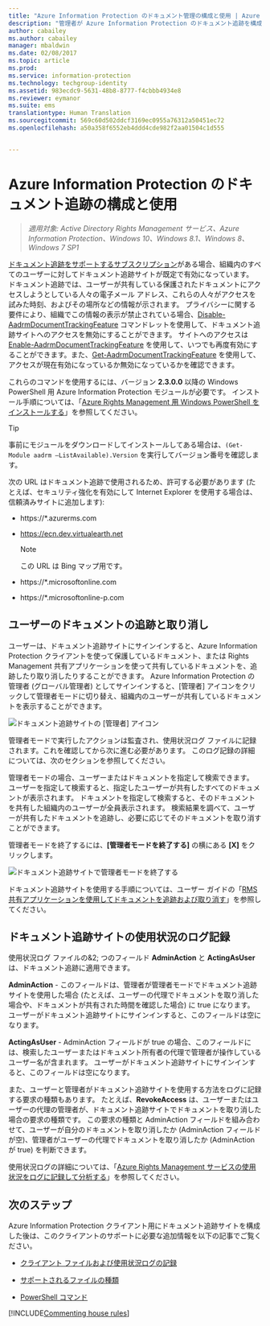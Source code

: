 ```yaml
---
title: "Azure Information Protection のドキュメント管理の構成と使用 | Azure Information Protection"
description: "管理者が Azure Information Protection のドキュメント追跡を構成して使用する方法を説明します。"
author: cabailey
ms.author: cabailey
manager: mbaldwin
ms.date: 02/08/2017
ms.topic: article
ms.prod: 
ms.service: information-protection
ms.technology: techgroup-identity
ms.assetid: 983ecdc9-5631-48b8-8777-f4cbbb4934e8
ms.reviewer: eymanor
ms.suite: ems
translationtype: Human Translation
ms.sourcegitcommit: 569c60d502ddcf3169ec0955a76312a50451ec72
ms.openlocfilehash: a50a358f6552eb4ddd4cde982f2aa01504c1d555


---
```



# <a name="configuring-and-using-document-tracking-for-azure-information-protection"></a>Azure Information Protection のドキュメント追跡の構成と使用

>*適用対象: Active Directory Rights Management サービス、Azure Information Protection、Windows 10、Windows 8.1、Windows 8、Windows 7 SP1*

[ドキュメント追跡をサポートするサブスクリプション](https://www.microsoft.com/en-us/cloud-platform/azure-information-protection-features)がある場合、組織内のすべてのユーザーに対してドキュメント追跡サイトが既定で有効になっています。 ドキュメント追跡では、ユーザーが共有している保護されたドキュメントにアクセスしようとしている人々の電子メール アドレス、これらの人々がアクセスを試みた時刻、およびその場所などの情報が示されます。 プライバシーに関する要件により、組織でこの情報の表示が禁止されている場合、[Disable-AadrmDocumentTrackingFeature](http://go.microsoft.com/fwlink/?LinkId=623032) コマンドレットを使用して、ドキュメント追跡サイトへのアクセスを無効にすることができます。 サイトへのアクセスは [Enable-AadrmDocumentTrackingFeature](http://go.microsoft.com/fwlink/?LinkId=623037) を使用して、いつでも再度有効にすることができます。また、[Get-AadrmDocumentTrackingFeature](http://go.microsoft.com/fwlink/?LinkId=623037) を使用して、アクセスが現在有効になっているか無効になっているかを確認できます。

これらのコマンドを使用するには、バージョン **2.3.0.0** 以降の Windows PowerShell 用 Azure Information Protection モジュールが必要です。 インストール手順については、「[Azure Rights Management 用 Windows PowerShell をインストールする](../deploy-use/install-powershell.md)」を参照してください。

> [!TIP]
> 事前にモジュールをダウンロードしてインストールしてある場合は、`(Get-Module aadrm –ListAvailable).Version` を実行してバージョン番号を確認します。

次の URL はドキュメント追跡で使用されるため、許可する必要があります (たとえば、セキュリティ強化を有効にして Internet Explorer を使用する場合は、信頼済みサイトに追加します):

-   https://&#42;.azurerms.com

-   https://ecn.dev.virtualearth.net

    > [!NOTE]
    > この URL は Bing マップ用です。

-   https://&#42;.microsoftonline.com

-   https://&#42;.microsoftonline-p.com

## <a name="tracking-and-revoking-documents-for-users"></a>ユーザーのドキュメントの追跡と取り消し

ユーザーは、ドキュメント追跡サイトにサインインすると、Azure Information Protection クライアントを使って保護しているドキュメント、または Rights Management 共有アプリケーションを使って共有しているドキュメントを、追跡したり取り消したりすることができます。 Azure Information Protection の管理者 (グローバル管理者) としてサインインすると、[管理者] アイコンをクリックして管理者モードに切り替え、組織内のユーザーが共有しているドキュメントを表示することができます。

![ドキュメント追跡サイトの [管理者] アイコン](../media/tracking-site-admin-icon.png)

管理者モードで実行したアクションは監査され、使用状況ログ ファイルに記録されます。これを確認してから次に進む必要があります。 このログ記録の詳細については、次のセクションを参照してください。

管理者モードの場合、ユーザーまたはドキュメントを指定して検索できます。 ユーザーを指定して検索すると、指定したユーザーが共有したすべてのドキュメントが表示されます。 ドキュメントを指定して検索すると、そのドキュメントを共有した組織内のユーザーが全員表示されます。 検索結果を調べて、ユーザーが共有したドキュメントを追跡し、必要に応じてそのドキュメントを取り消すことができます。 

管理者モードを終了するには、**[管理者モードを終了する]** の横にある **[X]** をクリックします。

![ドキュメント追跡サイトで管理者モードを終了する](../media/tracking-site-exit-admin-icon.png)

ドキュメント追跡サイトを使用する手順については、ユーザー ガイドの「[RMS 共有アプリケーションを使用してドキュメントを追跡および取り消す](client-track-revoke.md)」を参照してください。

## <a name="usage-logging-for-the-document-tracking-site"></a>ドキュメント追跡サイトの使用状況のログ記録

使用状況ログ ファイルの&2; つのフィールド **AdminAction** と **ActingAsUser** は、ドキュメント追跡に適用できます。

**AdminAction** - このフィールドは、管理者が管理者モードでドキュメント追跡サイトを使用した場合 (たとえば、ユーザーの代理でドキュメントを取り消した場合や、ドキュメントが共有された時間を確認した場合) に true になります。 ユーザーがドキュメント追跡サイトにサインインすると、このフィールドは空になります。

**ActingAsUser** - AdminAction フィールドが true の場合、このフィールドには、検索したユーザーまたはドキュメント所有者の代理で管理者が操作しているユーザー名が含まれます。 ユーザーがドキュメント追跡サイトにサインインすると、このフィールドは空になります。 

また、ユーザーと管理者がドキュメント追跡サイトを使用する方法をログに記録する要求の種類もあります。 たとえば、**RevokeAccess** は、ユーザーまたはユーザーの代理の管理者が、ドキュメント追跡サイトでドキュメントを取り消した場合の要求の種類です。 この要求の種類と AdminAction フィールドを組み合わせて、ユーザーが自分のドキュメントを取り消したか (AdminAction フィールドが空)、管理者がユーザーの代理でドキュメントを取り消したか (AdminAction が true) を判断できます。


使用状況ログの詳細については、「[Azure Rights Management サービスの使用状況をログに記録して分析する](../deploy-use/log-analyze-usage.md)」を参照してください。



## <a name="next-steps"></a>次のステップ
Azure Information Protection クライアント用にドキュメント追跡サイトを構成した後は、このクライアントのサポートに必要な追加情報を以下の記事でご覧ください。

- [クライアント ファイルおよび使用状況ログの記録](client-admin-guide-files-and-logging.md)

- [サポートされるファイルの種類](client-admin-guide-file-types.md)

- [PowerShell コマンド](client-admin-guide-powershell.md)

[!INCLUDE[Commenting house rules](../includes/houserules.md)]



<!--HONumber=Feb17_HO2-->


